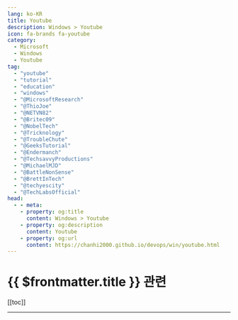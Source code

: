 ```yaml
---
lang: ko-KR
title: Youtube
description: Windows > Youtube
icon: fa-brands fa-youtube
category:
  - Microsoft
  - Windows
  - Youtube
tag: 
  - "youtube"
  - "tutorial"
  - "education"
  - "windows"
  - "@MicrosoftResearch"
  - "@ThioJoe"
  - "@NETVN82"
  - "@Britec09"
  - "@NobelTech"
  - "@Tricknology"
  - "@TroubleChute"
  - "@GeeksTutorial"
  - "@Endermanch"
  - "@TechsavvyProductions"
  - "@MichaelMJD"
  - "@BattleNonSense"
  - "@BrettInTech"
  - "@techyescity"
  - "@TechLabsOfficial"
head:
  - - meta:
    - property: og:title
      content: Windows > Youtube
    - property: og:description
      content: Youtube
    - property: og:url
      content: https://chanhi2000.github.io/devops/win/youtube.html
---
```


# {{ $frontmatter.title }} 관련

[[toc]]

---

<MyYouTubeItems jsonName="yu-MicrosoftWindowsCommunity" /><!-- Windows community -->
<MyYouTubeItems jsonName="yu-MicrosoftDeveloper" /><!-- Microsoft Developer -->
<MyYouTubeItems jsonName="yu-MicrosoftResearch" /><!-- Microsoft Research -->
<MyYouTubeItems jsonName="yu-ThioJoe" /><!-- ThioJoe -->
<MyYouTubeItems jsonName="yu-NETVN82" /><!-- NETVN -->
<MyYouTubeItems jsonName="yu-Britec09" /><!-- Britec09 -->
<MyYouTubeItems jsonName="yu-NobelTech" /><!-- Nobel Tech -->
<MyYouTubeItems jsonName="yu-Tricknology" /><!-- Tricknology -->
<MyYouTubeItems jsonName="yu-TroubleChute" /><!-- TroubleChute -->
<MyYouTubeItems jsonName="yu-GeeksTutorial" /><!-- Geeks Tutorial -->
<MyYouTubeItems jsonName="yu-Endermanch" /><!-- Enderman -->
<MyYouTubeItems jsonName="yu-TechsavvyProductions" /><!-- TechsavvyProductions -->
<MyYouTubeItems jsonName="yu-MichaelMJD" /><!-- Michael MJD -->
<MyYouTubeItems jsonName="yu-BattleNonSense" /><!-- Battle(non)Sense -->
<MyYouTubeItems jsonName="yu-BrettInTech" /><!-- Brett In Tech -->
<MyYouTubeItems jsonName="yu-techyescity" /><!-- Tech YES City -->
<MyYouTubeItems jsonName="yu-TechLabsOfficial" /><!-- Tech Labs -->
<MyYouTubeItems jsonName="yu-TanjimTheTechGuy" /><!-- Tanjim The Tech Guy -->
<MyYouTubeItems jsonName="yu-user-ks4vb3cv9p" /><!-- 컴테크 -->
<MyYouTubeItems jsonName="yu-windowsforumkr" /><!-- 윈도우 포럼 -->
<MyYouTubeItems jsonName="yu-prydev" /><!-- Prydev -->
<MyYouTubeItems jsonName="yu-bubhub10" /><!-- bub hub -->
<MyYouTubeItems jsonName="yu-Adamant_IT" /><!-- Adamant IT -->
<MyYouTubeItems jsonName="yu-컴싸부" /><!-- 컴싸부 -->
<MyYouTubeItems jsonName="yu-nirlichtman" /><!-- Nir Lichtman -->
<MyYouTubeItems jsonName="yu-Tips2Fix" /><!-- Tips 2 Fix -->
<MyYouTubeItems jsonName="yu-MikeTholfsen" /><!-- Mike Tholfsen -->
<MyYouTubeItems jsonName="yu-masterbot" /><!-- 마스터봇 -->
<MyYouTubeItems jsonName="yu-ringring_creator" /><!-- RingRing -->
<MyYouTubeItems jsonName="yu-quickandeasytools" /><!-- Quick and Easy Tools -->
<MyYouTubeItems jsonName="yu-tongguni" /><!-- 통구니TV -->
<MyYouTubeItems jsonName="yu-TechEnthusiastOfficial" /><!-- Tech Enthusiast -->
<MyYouTubeItems jsonName="yu-chmtech" /><!-- CHM Tech -->
<MyYouTubeItems jsonName="yu-GeekyScript" /><!-- Geeky Script -->
<MyYouTubeItems jsonName="yu-neonchang" /><!-- 모바일랩 -->
<MyYouTubeItems jsonName="yu-Aleksey_Konovalov" /><!-- Aleksey Konovalov -->
<MyYouTubeItems jsonName="yu-HandyAndyTechTips" /><!-- HandyAndy Tech Tips -->
<MyYouTubeItems jsonName="yu-freedosproject" /><!-- FreeDOS -->
<MyYouTubeItems jsonName="yu-techquickie" /><!-- Techquickie -->
<MyYouTubeItems jsonName="yu-teksyndicate" /><!-- Tek Syndicate -->
<MyYouTubeItems jsonName="yu-THEPHINTAGECOLLECTOR" /><!-- THE PHINTAGE COLLECTOR -->
<MyYouTubeItems jsonName="yu-ThisWeekinIT" /><!-- This Week in IT -->
<MyYouTubeItems jsonName="yu-comtechGoodInfo" /><!-- 컴테크 -->
<MyYouTubeItems jsonName="yu-WindowsCentral" /><!-- Windows Central -->
<MyYouTubeItems jsonName="yu-BytesNBits" /><!-- Bytes N Bits -->
<MyYouTubeItems jsonName="yu-channelId" /><!-- TechHeart -->
<MyYouTubeItems jsonName="yu-AlabaMustapha" /><!-- Alaba Mustapha -->
<MyYouTubeItems jsonName="yu-SiamAlamOfficial" />
<!-- Siam Alam -->

<TagLinks />